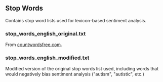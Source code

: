 ## Stop Words
Contains stop word lists used for lexicon-based sentiment analysis. 

### stop_words_english_original.txt
From [countwordsfree.com](https://countwordsfree.com/stopwords).

### stop_words_english_modified.txt
Modified version of the original stop words list used, including words that would negatively bias sentiment analysis ("autism", "autistic", etc.)